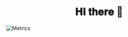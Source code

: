 <h1 align="center"> 𝐇𝐢 𝐭𝐡𝐞𝐫𝐞 👋</h1>

<p><img alt="Metrics" src="https://metrics.lecoq.io/yong-s?template=classic&isocalendar=1&languages=1&stars=1&activity=1&isocalendar.duration=half-year&languages.limit=8&languages.threshold=0%25&languages.colors=github&languages.sections=most-used&languages.indepth=false&languages.analysis.timeout=15&languages.categories=markup%2C%20programming&languages.recent.categories=markup%2C%20programming&languages.recent.load=300&languages.recent.days=14&stars.limit=4&activity.limit=5&activity.load=300&activity.days=14&activity.visibility=all&activity.timestamps=false&activity.filter=all&config.timezone=Asia%2FShanghai"/><p>

